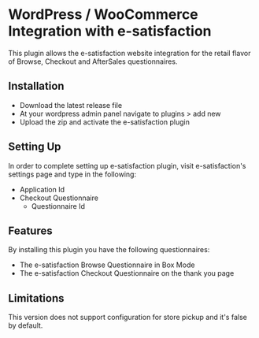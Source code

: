 # WordPress / WooCommerce Integration with e-satisfaction

This plugin allows the e-satisfaction website integration for the retail flavor
of Browse, Checkout and AfterSales questionnaires.

## Installation

* Download the latest release file
* At your wordpress admin panel navigate to plugins > add new
* Upload the zip and activate the e-satisfaction plugin

## Setting Up

In order to complete setting up e-satisfaction plugin, visit e-satisfaction's settings page and 
type in the following:

* Application Id
* Checkout Questionnaire
  * Questionnaire Id

## Features

By installing this plugin you have the following questionnaires:

* The e-satisfaction Browse Questionnaire in Box Mode
* The e-satisfaction Checkout Questionnaire on the thank you page

## Limitations

This version does not support configuration for store pickup and it's false by default.
